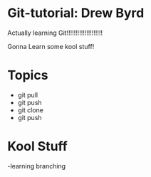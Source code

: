 # Git-tutorial: Drew Byrd 

Actually learning Git!!!!!!!!!!!!!!!!!!!!

Gonna Learn some kool stuff!

# Topics
- git pull
- git push
- git clone
- git push

# Kool Stuff
-learning branching
